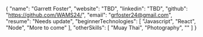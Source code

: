 {
"name": "Garrett Foster",
"website": "TBD",
"linkedin": "TBD",
"github": "https://github.com/WAMS24/",
"email": "grfoster24@gmail.com",
"resume": "Needs update",
"beginnerTechnologies": [
"Javascript",
"React",
"Node",
"More to come"
],
"otherSkills": [
"Muay Thai",
"Photography",
""
]
}
